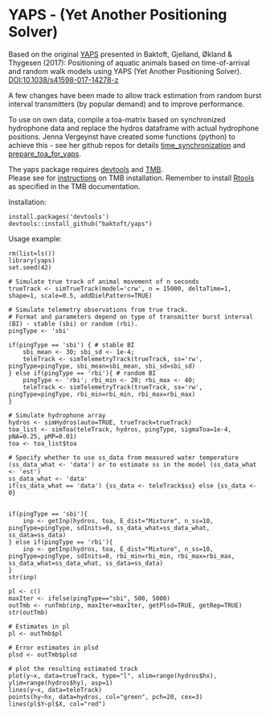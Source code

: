# YAPS - (Yet Another Positioning Solver) 
Based on the original [YAPS](https://www.nature.com/articles/s41598-017-14278-z.pdf) presented in Baktoft, Gjelland, Økland & Thygesen (2017): Positioning of aquatic animals based on time-of-arrival and random walk models using YAPS (Yet Another Positioning Solver). [DOI:10.1038/s41598-017-14278-z](https://www.nature.com/articles/s41598-017-14278-z.pdf)  

A few changes have been made to allow track estimation from random burst interval transmitters (by popular demand) and to improve performance.  

To use on own data, compile a toa-matrix based on synchronized hydrophone data and replace the hydros dataframe with actual hydrophone positions. Jenna Vergeynst have created some functions (python) to achieve this - see her github repos for details [time_synchronization](https://github.com/JennaVergeynst/time_synchronization) and [prepare_toa_for_yaps](https://github.com/JennaVergeynst/prepare_toa_for_yaps).

The yaps package requires [devtools](https://cran.r-project.org/web/packages/devtools/index.html) and [TMB](https://github.com/kaskr/adcomp).  
Please see for [instructions](https://github.com/kaskr/adcomp/wiki/Download) on TMB installation. Remember to install [Rtools](https://cran.r-project.org/bin/windows/Rtools/) as specified in the TMB documentation.

Installation:
```
install.packages('devtools')
devtools::install_github("baktoft/yaps")
```

Usage example:

```
rm(list=ls())	
library(yaps)
set.seed(42)

# Simulate true track of animal movement of n seconds
trueTrack <- simTrueTrack(model='crw', n = 15000, deltaTime=1, shape=1, scale=0.5, addDielPattern=TRUE)

# Simulate telemetry observations from true track.
# Format and parameters depend on type of transmitter burst interval (BI) - stable (sbi) or random (rbi).
pingType <- 'sbi'

if(pingType == 'sbi') { # stable BI
	sbi_mean <- 30; sbi_sd <- 1e-4;
	teleTrack <- simTelemetryTrack(trueTrack, ss='rw', pingType=pingType, sbi_mean=sbi_mean, sbi_sd=sbi_sd)
} else if(pingType == 'rbi'){ # random BI
	pingType <- 'rbi'; rbi_min <- 20; rbi_max <- 40;
	teleTrack <- simTelemetryTrack(trueTrack, ss='rw', pingType=pingType, rbi_min=rbi_min, rbi_max=rbi_max)
}

# Simulate hydrophone array
hydros <- simHydros(auto=TRUE, trueTrack=trueTrack)
toa_list <- simToa(teleTrack, hydros, pingType, sigmaToa=1e-4, pNA=0.25, pMP=0.01)
toa <- toa_list$toa

# Specify whether to use ss_data from measured water temperature (ss_data_what <- 'data') or to estimate ss in the model (ss_data_what <- 'est')
ss_data_what <- 'data'
if(ss_data_what == 'data') {ss_data <- teleTrack$ss} else {ss_data <- 0}


if(pingType == 'sbi'){
	inp <- getInp(hydros, toa, E_dist="Mixture", n_ss=10, pingType=pingType, sdInits=0, ss_data_what=ss_data_what, ss_data=ss_data)
} else if(pingType == 'rbi'){
	inp <- getInp(hydros, toa, E_dist="Mixture", n_ss=10, pingType=pingType, sdInits=0, rbi_min=rbi_min, rbi_max=rbi_max, ss_data_what=ss_data_what, ss_data=ss_data)
} 
str(inp)

pl <- c()
maxIter <- ifelse(pingType=="sbi", 500, 5000)
outTmb <- runTmb(inp, maxIter=maxIter, getPlsd=TRUE, getRep=TRUE)
str(outTmb)

# Estimates in pl
pl <- outTmb$pl

# Error estimates in plsd
plsd <- outTmb$plsd

# plot the resulting estimated track
plot(y~x, data=trueTrack, type="l", xlim=range(hydros$hx), ylim=range(hydros$hy), asp=1)
lines(y~x, data=teleTrack)
points(hy~hx, data=hydros, col="green", pch=20, cex=3)
lines(pl$Y~pl$X, col="red")
```
